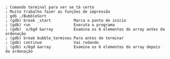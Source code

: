     ; Comando terminal para ver se tá certo
    ; Muito trabalho fazer as funções de impressão
    ; gdb ./BubbleSort
    ; (gdb) break _start          Marca o ponto de início
    ; (gdb) run                   Executa o programa
    ; (gdb)  x/6gd &array         Examina os 6 elementos do array antes da ordenação
    ; (gdb) break bubble_terminou Para antes de terminar
    ; (gdb) continue              Vai rodando
    ; (gdb) x/6gd &array          Examina os 6 elementos do array depois da ordenação
     